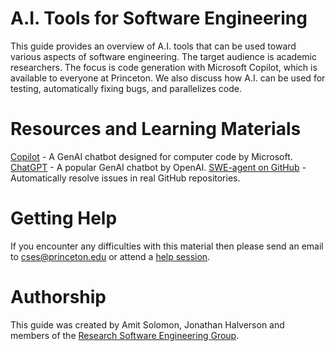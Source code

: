 # A.I. Tools for Software Engineering

This guide provides an overview of A.I. tools that can be used toward various aspects of software engineering. The target audience is academic researchers. The focus is code generation with Microsoft Copilot, which is available to everyone at Princeton. We also discuss how A.I. can be used for testing, automatically fixing bugs, and parallelizes code.

# Resources and Learning Materials

[Copilot](https://copilot.microsoft.com) - A GenAI chatbot designed for computer code by Microsoft.
[ChatGPT](https://chatgpt.com) - A popular GenAI chatbot by OpenAI.
[SWE-agent on GitHub](https://github.com/princeton-nlp/SWE-agent) - Automatically resolve issues in real GitHub repositories.

# Getting Help

If you encounter any difficulties with this material then please send an email to <a href="mailto:cses@princeton.edu">cses@princeton.edu</a> or attend a <a href="https://researchcomputing.princeton.edu/education/help-sessions">help session</a>.

# Authorship

This guide was created by Amit Solomon, Jonathan Halverson and members of the [Research Software Engineering Group](https://researchcomputing.princeton.edu/services/research-software-engineering).

